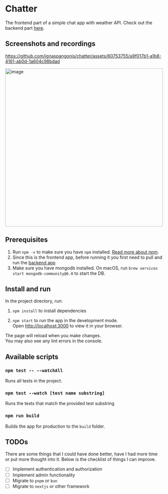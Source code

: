 # Chatter

The frontend part of a simple chat app with weather API. Check out the backend part [here](https://github.com/ignaspangonis/chatter-service).

## Screenshots and recordings

https://github.com/ignaspangonis/chatter/assets/60753755/a9f017b1-a1b8-4161-ab0d-1a604c98bdad

<img width="504" alt="image" src="https://github.com/ignaspangonis/chatter/assets/60753755/1dc50961-9791-44a6-a781-b4ad3182e2a8">

## Prerequisites

1. Run `npm -v` to make sure you have `npm` installed. [Read more about npm](https://docs.npmjs.com/getting-started).
2. Since this is the frontend app, before running it you first need to pull and run the [backend app](https://github.com/ignaspangonis/chatter-service/)
3. Make sure you have mongodb installed. On macOS, run `brew services start mongodb-community@6.0` to start the DB.

## Install and run

In the project directory, run:

1. `npm install` to install dependencies

2. `npm start` to run the app in the development mode.\
Open [http://localhost:3000](http://localhost:3000) to view it in your browser.

The page will reload when you make changes.\
You may also see any lint errors in the console.

## Available scripts

### `npm test -- --watchAll`

Runs all tests in the project.

### `npm test --watch [test name substring]`

Runs the tests that match the provided test substring

### `npm run build`

Builds the app for production to the `build` folder.

## TODOs

There are some things that I could have done better, have I had more time or put more thought into it. Below is the checklist of things I can improve.

- [ ] Implement authentication and authorization
- [ ] Implement admin functionality
- [ ] Migrate to `pnpm` or `bun`
- [ ] Migrate to `nextjs` or other framework

